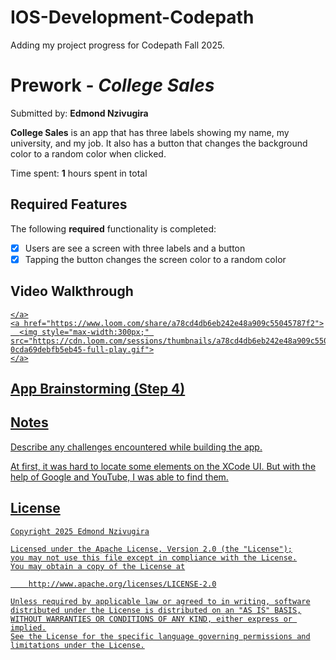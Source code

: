 # IOS-Development-Codepath
Adding my project progress for Codepath Fall 2025.

# Prework - *College Sales*

Submitted by: **Edmond Nzivugira**

**College Sales** is an app that has three labels showing my name, my university, and my job. It also has a button that changes the background color to a random color when clicked. 

Time spent: **1** hours spent in total

## Required Features

The following **required** functionality is completed:

- [x] Users are see a screen with three labels and a button
- [x] Tapping the button changes the screen color to a random color
 
## Video Walkthrough


<div>
    <a href="https://www.loom.com/share/a78cd4db6eb242e48a909c55045787f2">

    </a>
    <a href="https://www.loom.com/share/a78cd4db6eb242e48a909c55045787f2">
      <img style="max-width:300px;" src="https://cdn.loom.com/sessions/thumbnails/a78cd4db6eb242e48a909c55045787f2-0cda69debfb5eb45-full-play.gif">
    </a>
  </div>

## App Brainstorming (Step 4)

## Notes

Describe any challenges encountered while building the app.

At first, it was hard to locate some elements on the XCode UI. But with the help of Google and YouTube, I was able to find them.

## License

    Copyright 2025 Edmond Nzivugira

    Licensed under the Apache License, Version 2.0 (the "License");
    you may not use this file except in compliance with the License.
    You may obtain a copy of the License at

        http://www.apache.org/licenses/LICENSE-2.0

    Unless required by applicable law or agreed to in writing, software
    distributed under the License is distributed on an "AS IS" BASIS,
    WITHOUT WARRANTIES OR CONDITIONS OF ANY KIND, either express or implied.
    See the License for the specific language governing permissions and
    limitations under the License.

